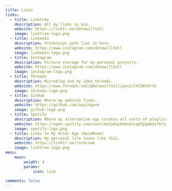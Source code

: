 ```yaml
---
title: Links
links:
  - title: Linktree
    description: All my links in bio.
    website: https://linktr.ee/datawilltell
    image: linktree-logo.png
  - title: LinkedIn
    description: Profession path lies in here.
    website: https://www.instagram.com/datawilltell
    image: linkedin-logo.png
  - title: Instagram
    description: Picture storage for my personal projects.
    website: https://www.instagram.com/datawilltell
    image: instagram-logo.png
  - title: Threads
    description: Microblog and my idea threads.
    website: https://www.threads.net/@datawilltell/post/C4lDKhXrtk
    image: threads-logo.png
  - title: GitHub
    description: Where my website lives.
    website: https://github.com/aoyingxue
    image: github-logo.png
  - title: Spotify
    description: Where my alternative ego curates all sorts of playlists. Go check it out and listen.
    website: https://open.spotify.com/user/mn2y0ay9emuhncqd3yqdm2x76?si=e0c79ffbd0b440f
    image: spotify-logo.png
  - title: Links to My Alter Ego (RecmRoom)
    description: My personal life looks like this.
    website: https://linktr.ee/recmroom
    image: linktree-logo.png
menu:
    main: 
        weight: 4
        params:
            icon: link

comments: false
---
```

